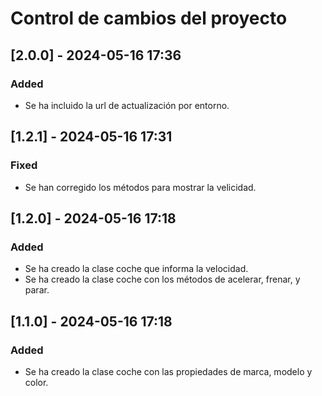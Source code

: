 # Control de cambios del proyecto

## [2.0.0] - 2024-05-16 17:36

### Added

- Se ha incluido la url de actualización por entorno.

## [1.2.1] - 2024-05-16 17:31

### Fixed

- Se han corregido los métodos para mostrar la velicidad.

## [1.2.0] - 2024-05-16 17:18

### Added

- Se ha creado la clase coche que informa la velocidad.
- Se ha creado la clase coche con los métodos de acelerar, frenar, y parar.

## [1.1.0] - 2024-05-16 17:18

### Added

- Se ha creado la clase coche con las propiedades de marca, modelo y color.

